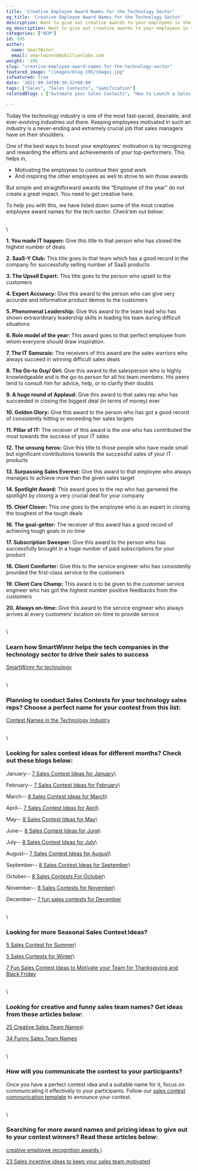 ```yaml
---
title: 'Creative Employee Award Names for the Technology Sector'
og_title: 'Creative Employee Award Names for the Technology Sector'
description: Want to give out creative awards to your employees in the technology industry? Here is a comprehensive list of employee recognition award names which you use to recognize and appreciate your top-performers in the technology industry
og_description: Want to give out creative awards to your employees in the technology industry? Here is a comprehensive list of employee recognition award names which you use to recognize and appreciate your top-performers in the technology industry
categories: ["ACM"]
id: 195
author:
  name: SmartWinnr
  email: smartwinnr@mobillionlabs.com
weight: -195
slug: "creative-employee-award-names-for-the-technology-sector"
featured_image: "/images/blog-195/image1.jpg"
isFeatured: true
date: '2021-09-24T09:30:32+08:00'
tags: ["Sales", "Sales Contests", "Gamification"]
relatedBlogs : ["Automate your Sales Contests", "How to Launch a Sales Contest", "25 Creative Sales Team Names", "Sales Contest Communication Template", "Top 20 Sales Contest Names", "23 Sales incentive ideas to keep your sales team motivated"]

---
```


Today the technology industry is one of the most fast-paced, desirable, and ever-evolving industries out there. Keeping employees motivated in such an industry is a never-ending and extremely crucial job that sales managers have on their shoulders.

One of the best ways to boost your employees' motivation is by recognizing and rewarding the efforts and achievements of your top-performers. This helps in,

* Motivating the employees to continue their good work
* And inspiring the other employees as well to strive to win those awards

But simple and straightforward awards like “Employee of the year” do not create a great impact. You need to get creative here.

To help you with this, we have listed down some of the most creative employee award names for the tech sector. Check’em out below:

\
\

**1. You made IT happen:** Give this title to that person who has closed the highest number of deals

**2. SaaS-Y Club:** This title goes to that team which has a good record in the company for successfully selling number of SaaS products

**3. The Upsell Expert:** This title goes to the person who upsell to the customers

**4. Expert Accuracy:** Give this award to the person who can give very accurate and informative product demos to the customers

**5. Phenomenal Leadership:** Give this award to the team lead who has shown extraordinary leadership skills in leading his team during difficult situations

**6. Role model of the year:** This award goes to that perfect employee from whom everyone should draw inspiration.

**7. The IT Samurais:** The receivers of this award are the sales warriors who always succeed in winning difficult sales deals 

**8. The Go-to Guy/ Girl:** Give this award to the salesperson who is highly knowledgeable and is the go-to person for all his team members. His peers tend to consult him for advice, help, or to clarify their doubts

**9. A huge round of Applaud:** Give this award to that sales rep who has succeeded in closing the biggest deal (in terms of money) ever

**10. Golden Glory:** Give this award to the person who has got a good record of consistently hitting or exceeding her sales targets

**11. Pillar of IT:** The receiver of this award is the one who has contributed the most towards the success of your IT sales

**12. The unsung heros:** Give this title to those people who have made small but significant contributions towards the successful sales of your IT products 

**13. Surpassing Sales Everest:** Give this award to that employee who always manages to achieve more than the given sales target

**14. Spotlight Award:** This award goes to the rep who has garnered the spotlight by closing a very crucial deal for your company

**15. Chief Closer:** This one goes to the employee who is an expert in closing the toughest of the tough deals

**16. The goal-getter:** The receiver of this award has a good record of achieving tough goals in no time

**17. Subscription Sweeper:** Give this award to the person who has successfully brought in a huge number of paid subscriptions for your product 

**18. Client Comforter:** Give this to the service engineer who has consistently provided the first-class service to the customers

**19. Client Care Champ:** This award is to be given to the customer service engineer who has got the highest number positive feedbacks from the customers

**20. Always on-time:** Give this award to the service engineer who always arrives at every customers’ location on-time to provide service

\
\

### Learn how SmartWinnr helps the tech companies in the technology sector to drive their sales to success

[SmartWinnr for technology](https://www.smartwinnr.com/solutions/technology/)

\
\

### Planning to conduct Sales Contests for your technology sales reps? Choose a perfect name for your contest from this list:

[Contest Names in the Technology Industry](https://www.smartwinnr.com/post/contest-names-in-the-technology-industry/)

\
\

### Looking for sales contest ideas for different months? Check out these blogs below:

January-- [7 Sales Contest Ideas for January](https://www.smartwinnr.com/post/7-sales-contest-ideas-for-january/)\

February-- [7 Sales Contest Ideas for February](https://www.smartwinnr.com/post/7-sales-contest-ideas-for-february/)\

March-- [8 Sales Contest Ideas for March](https://www.smartwinnr.com/post/8-sales-contest-ideas-for-march/)\

April-- [7 Sales Contest Ideas for April](https://www.smartwinnr.com/post/7-sales-contest-ideas-for-april/)\

May-- [8 Sales Contest Ideas for May](https://www.smartwinnr.com/post/8-sales-contest-ideas-for-may/)\ 

June-- [8 Sales Contest Ideas for June](https://www.smartwinnr.com/post/8-sales-contest-ideas-for-june/)\

July-- [8 Sales Contest Ideas for July](https://www.smartwinnr.com/post/8-sales-contest-ideas-for-july-2021/)\

August-- [7 Sales Contest Ideas for August](https://www.smartwinnr.com/post/7-sales-contest-ideas-for-august/)\

September-- [8 Sales Contest Ideas for September](https://www.smartwinnr.com/post/8-sales-contest-ideas-for-september/)\

October-- [8 Sales Contests For October](https://smartwinnr.com/post/8-sales-contests-for-october/)\

November-- [8 Sales Contests for November](https://smartwinnr.com/post/8-sales-contests-for-november/)\

December-- [7 fun sales contests for December](https://smartwinnr.com/post/7-fun-sales-contests-for-december/)

\
\

### Looking for more Seasonal Sales Contest Ideas?

[5 Sales Contest for Summer](https://smartwinnr.com/post/5-sales-contest-for-summer/)\

[5 Sales Contests for Winter](https://smartwinnr.com/post/sales-contests-for-winter/)\

[7 Fun Sales Contest Ideas to Motivate your Team for Thanksgiving and Black Friday](https://www.smartwinnr.com/post/7-fun-sales-contest-ideas-to-motivate-your-team-for-thanksgiving-and-black-friday/)

\
\

### Looking for creative and funny sales team names? Get ideas from these articles below:

[25 Creative Sales Team Names](https://www.smartwinnr.com/post/25-creative-sales-team-names/)\

[34 Funny Sales Team Names](https://www.smartwinnr.com/post/funny-sales-team-names/)

\
\


### How will you communicate the contest to your participants?

Once you have a perfect contest idea and a suitable name for it, focus on communicating it effectively to your participants. Follow our [sales contest communication template](https://www.smartwinnr.com/post/sales-contest-communication-template/) to announce your contest.

\
\

### Searching for more award names and prizing ideas to give out to your contest winners? Read these articles below:

[creative employee recognition awards.](https://www.smartwinnr.com/post/creative-employee-recognition-award-names/)\

[23 Sales incentive ideas to keep your sales team motivated](https://www.smartwinnr.com/post/sales-incentive-ideas-to-keep-your-sales-team-motivated/)